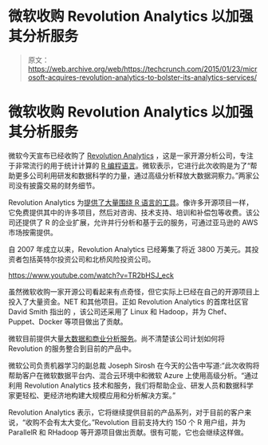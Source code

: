 # 微软收购 Revolution Analytics 以加强其分析服务

> 原文：<https://web.archive.org/web/https://techcrunch.com/2015/01/23/microsoft-acquires-revolution-analytics-to-bolster-its-analytics-services/>

# 微软收购 Revolution Analytics 以加强其分析服务

微软今天宣布已经收购了 [Revolution Analytics](https://web.archive.org/web/20230404050921/http://blogs.microsoft.com/blog/2015/01/23/microsoft-acquire-revolution-analytics-help-customers-find-big-data-value-advanced-statistical-analysis/) ，这是一家开源分析公司，专注于非常流行的用于统计计算的 [R 编程语言](https://web.archive.org/web/20230404050921/http://www.r-project.org/)。微软表示，它进行此次收购是为了“帮助更多公司利用研发和数据科学的力量，通过高级分析释放大数据洞察力。”两家公司没有披露交易的财务细节。

Revolution Analytics 为[提供了大量围绕 R 语言的工具](https://web.archive.org/web/20230404050921/http://www.revolutionanalytics.com/products)。像许多开源项目一样，它免费提供其中的许多项目，然后对咨询、技术支持、培训和补偿包等收费。该公司还提供了 R 的企业扩展，允许并行分析和基于云的服务，可通过亚马逊的 AWS 市场按需提供。

自 2007 年成立以来，Revolution Analytics 已经筹集了将近 3800 万美元。其投资者包括英特尔投资公司和北桥风险投资公司。

https://www.youtube.com/watch?v=TR2bHSJ_eck

虽然微软收购一家开源公司看起来有点奇怪，但它实际上已经在自己的开源项目上投入了大量资金。NET 和其他项目。正如 Revolution Analytics 的首席社区官 David Smith 指出的 ，该公司还采用了 Linux 和 Hadoop，并为 Chef、Puppet、Docker 等项目做出了贡献。

微软目前提供大量[大数据和商业分析服务](https://web.archive.org/web/20230404050921/http://www.microsoft.com/en-us/server-cloud/solutions/big-data.aspx)。尚不清楚该公司计划如何将 Revolution 的服务整合到目前的产品中。

微软公司负责机器学习的副总裁 Joseph Sirosh 在今天的公告中写道:“此次收购将帮助客户在微软数据平台内、混合云环境中和微软 Azure 上使用高级分析。“通过利用 Revolution Analytics 技术和服务，我们将帮助企业、研发人员和数据科学家更轻松、更经济地构建大规模应用和分析解决方案。”

Revolution Analytics 表示，它将继续提供目前的产品系列，对于目前的客户来说，“收购不会有太大变化。”Revolution 目前支持大约 150 个 R 用户组，并为 ParallelR 和 RHadoop 等开源项目做出贡献。很有可能，它也会继续这样做。